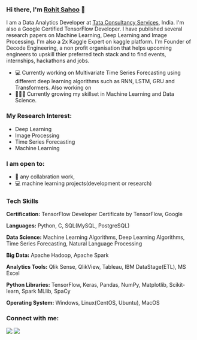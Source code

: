### Hi there, I'm [Rohit Sahoo](https://linkedin.com/in/rohit-sahoo) 👋

I am a Data Analytics Developer at [Tata Consultancy Services](https://www.tcs.com), India. I'm also a Google Certified TensorFlow Developer. I have published several research papers on Machine Learning, Deep Learning and Image Processing. I'm also a 2x Kaggle Expert on kaggle platform. I'm Founder of Decode Engineering, a non profit organisation that helps upcoming engineers to upskill thier preferred tech stack and to find events, internships, hackathons and jobs.


- 💻 Currently working on Multivariate Time Series Forecasting using different deep learning algorithms such as RNN, LSTM, GRU and Transformers. Also working on  
- 👨🏽‍💻 Currently growing my skillset in Machine Learning and Data Science.

### **My Research Interest**:
- Deep Learning
- Image Processing
- Time Series Forecasting
- Machine Learning

### **I am open to**:

- 👯 any collabration work,
- 💻 machine learning projects(development or research)

### **Tech Skills**

**Certification:** TensorFlow Developer Certificate by TensorFlow, Google

**Languages:** Python, C, SQL(MySQL, PostgreSQL)

**Data Science:** Machine Learning Algorithms, Deep Learning Algorithms, Time Series Forecasting, Natural Language Processing

**Big Data:** Apache Hadoop, Apache Spark

**Analytics Tools:** Qlik Sense, QlikView, Tableau, IBM DataStage(ETL), MS Excel

**Python Libraries:** TensorFlow, Keras, Pandas, NumPy, Matplotlib, Scikit-learn, Spark MLlib, SpaCy

**Operating System:** Windows, Linux(CentOS, Ubuntu), MacOS



### **Connect with me:**

<p align = "center">

[<img src="https://img.shields.io/badge/kaggle-%2312100E.svg?&style=for-the-badge&logo=kaggle&logoColor=white&color=black" />](https://www.kaggle.com/rohitsahoo)
[<img src="https://img.shields.io/badge/linkedin-%2312100E.svg?&style=for-the-badge&logo=linkedin&logoColor=white&color=black" />](https://www.linkedin.com/in/rohit-sahoo)

</p>
